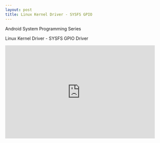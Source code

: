 ```yaml
---
layout: post
title: Linux Kernel Driver - SYSFS GPIO
---
```

Android System Programming Series

Linux Kernel Driver - SYSFS GPIO Driver
<iframe src="https://docs.google.com/presentation/d/e/2PACX-1vS8lBKFu2VoZIOKfMnLRPDpx1Qo9JnCa3ct0o8ekTj_94gGC1xalMzAHtvmxONoV6GkiBy7ebWHChXt/embed?start=false&loop=false&delayms=3000" frameborder="0" width="480" height="299" allowfullscreen="true" mozallowfullscreen="true" webkitallowfullscreen="true"></iframe>
